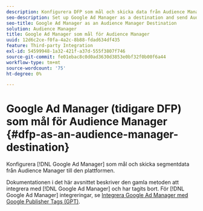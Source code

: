 ```yaml
---
description: Konfigurera DFP som mål och skicka data från Audience Manager-segment till den plattformen.
seo-description: Set up Google Ad Manager as a destination and send Audience Manager segment data to that platform.
seo-title: Google Ad Manager as an Audience Manager Destination
solution: Audience Manager
title: Google Ad Manager som mål för Audience Manager
uuid: 12d6c2ce-f0fa-4a2c-8b88-fdad634df435
feature: Third-party Integration
exl-id: 54599948-1a32-421f-a37d-555f3807f746
source-git-commit: fe01ebac8c0d0ad3630d3853e0bf32f0b00f6a44
workflow-type: tm+mt
source-wordcount: '75'
ht-degree: 0%

---
```


# Google Ad Manager (tidigare DFP) som mål för Audience Manager {#dfp-as-an-audience-manager-destination}

Konfigurera [!DNL Google Ad Manager] som mål och skicka segmentdata från Audience Manager till den plattformen.

Dokumentationen i det här avsnittet beskriver den gamla metoden att integrera med [!DNL Google Ad Manager] och har tagits bort. För [!DNL Google Ad Manager] integreringar, se [Integrera Google Ad Manager med Google Publisher Tags (GPT)](../integration/gpt-aam-destination/gpt-aam-requirements.md).
